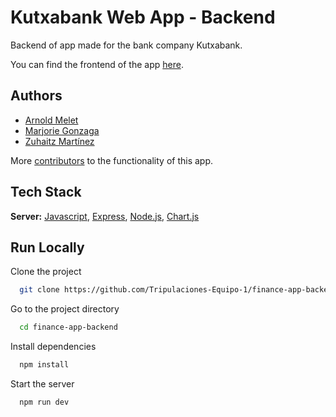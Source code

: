 # Kutxabank Web App - Backend

Backend of app made for the bank company Kutxabank.

You can find the frontend of the app [here](https://github.com/Tripulaciones-Equipo-1/finance-app-frontend).

## Authors

- [Arnold Melet](https://github.com/arnoldm94)
- [Marjorie Gonzaga](https://github.com/MarjoAnabel)
- [Zuhaitz Martínez](https://github.com/Zuhaitz)

More [contributors](https://github.com/Tripulaciones-Equipo-1) to the functionality of this app.

## Tech Stack

**Server:** [Javascript](https://developer.mozilla.org/es/docs/Web/JavaScript), [Express](https://expressjs.com/), [Node.js](https://nodejs.org/en), [Chart.js](https://www.chartjs.org)

## Run Locally

Clone the project

```bash
  git clone https://github.com/Tripulaciones-Equipo-1/finance-app-backend.git
```

Go to the project directory

```bash
  cd finance-app-backend
```

Install dependencies

```bash
  npm install
```

Start the server

```bash
  npm run dev
```
